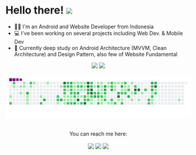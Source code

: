 # Hello there! <img src="https://raw.githubusercontent.com/MartinHeinz/MartinHeinz/master/wave.gif" width="30px">

<!--  [![alfi-linkedin][linkedin-shield]][alfi-linkedin-url] -->
- 👨‍💻 I'm an Android and Website Developer from Indonesia 
- 💻 I've been working on several projects including Web Dev. & Mobile Dev
- 🌱 Currently deep study on Android Architecture (MVVM, Clean Architecture) and Design Pattern, also few of Website Fundamental

<div align="center">
  <img height="180em" src="https://github-readme-stats.vercel.app/api?username=alfidh02&show_icons=true&theme=default"/>
  <img height="180em" src="https://github-readme-stats.vercel.app/api/top-langs/?username=alfidh02&layout=compact&langs_count=20&theme=vue"/>
  
![snake gif](https://github.com/alfidh02/alfidh02/blob/output/github-contribution-grid-snake.gif)
 
 <div align="center">
  <br>
 You can reach me here:<br><br>
  <a href="https://www.linkedin.com/in/alfi-dharmawan/" style="text-decoration: none;">
    <img src="https://img.shields.io/badge/LinkedIn-0077B5?style=for-the-badge&logo=linkedin&logoColor=white"/>
  </a>
  <a href="mailto:alfidarmawan79@gmail.com" style="text-decoration: none;">
    <img src="https://img.shields.io/badge/email%20me%20here-%23EA4335?&style=for-the-badge&logo=gmail&logoColor=white"/>
  </a>
 <a href="https://twitter.com/alfi_dharmawan" style="text-decoration: none;">
    <img src="https://img.shields.io/badge/twitter-%231DA1F2?&style=for-the-badge&logo=twitter&logoColor=white"/>
  </a>
